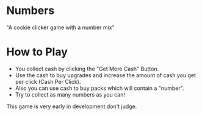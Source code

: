 # Numbers
"A cookie clicker game with a number mix"

# How to Play
- You collect cash by clicking the "Get More Cash" Button.
- Use the cash to buy upgrades and increase the amount of cash you get per click (Cash Per Click).
- Also you can use cash to buy packs which will contain a "number".
- Try to collect as many numbers as you can!

This game is very early in development don't judge.